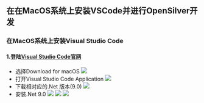 ## 在在MacOS系统上安装VSCode并进行OpenSilver开发

### 在MacOS系统上安装Visual Studio Code
#### 1.登陆[Visual Studio Code官网](https://code.visualstudio.com/)
   - 选择Download for macOS
![](https://jamesnetdev.blob.core.windows.net/articleimages/fe2fd782-05f9-468b-9f98-cd19d82d2587.png)
- 打开Visual Studio Code Application
![](https://jamesnetdev.blob.core.windows.net/articleimages/7613587c-7e9f-44ee-a702-3d4a0f99920c.png)
- 下载相对应的.Net 版本(9.0)
![](https://jamesnetdev.blob.core.windows.net/articleimages/b165acca-4556-4cb8-9b10-f977d57508b0.png)
- 安装.Net 9.0
![](https://jamesnetdev.blob.core.windows.net/articleimages/0a567b4e-7b8d-4212-9b86-935d9c5f5a2b.png)
![](https://jamesnetdev.blob.core.windows.net/articleimages/e4b72779-75ac-4fbe-a397-69a8cea26dbe.png)
![](https://jamesnetdev.blob.core.windows.net/articleimages/fd43f4ee-2f2a-44df-bd0d-d29d576b78ea.png)